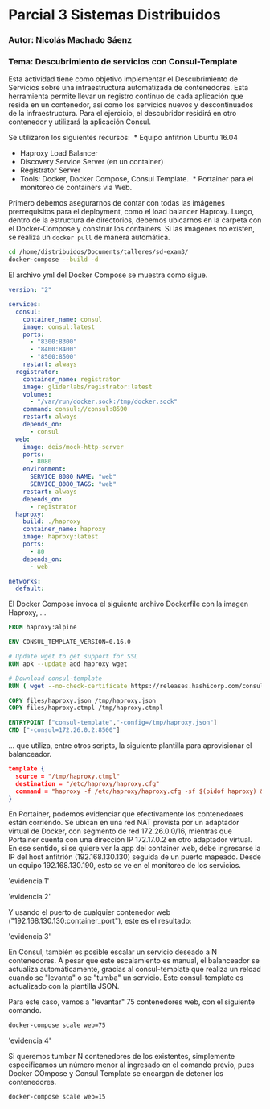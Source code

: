 # Parcial 3 Sistemas Distribuidos
### Autor: Nicolás Machado Sáenz
### Tema: Descubrimiento de servicios con Consul-Template

Esta actividad tiene como objetivo implementar el Descubrimiento de Servicios sobre una infraestructura
automatizada de contenedores. Esta herramienta permite llevar un registro continuo de cada aplicación
que resida en un contenedor, así como los servicios nuevos y descontinuados de la infraestructura. Para
el ejercicio, el descubridor residirá en otro contenedor y utilizará la aplicación Consul.

Se utilizaron los siguientes recursos:
  * Equipo anfitrión Ubuntu 16.04
  * Haproxy Load Balancer
  * Discovery Service Server (en un container)
  * Registrator Server
  * Tools: Docker, Docker Compose, Consul Template.
  * Portainer para el monitoreo de containers via Web.
  
Primero debemos asegurarnos de contar con todas las imágenes prerrequisitos para el deployment, como el 
load balancer Haproxy. Luego, dentro de la estructura de directorios, debemos ubicarnos en la carpeta con
el Docker-Compose y construir los containers. Si las imágenes no existen, se realiza un ```docker pull``` de
manera automática.

```bash
cd /home/distribuidos/Documents/talleres/sd-exam3/
docker-compose --build -d
```

El archivo yml del Docker Compose se muestra como sigue.

```yml
version: "2"

services:
  consul:
    container_name: consul
    image: consul:latest
    ports:
      - "8300:8300"
      - "8400:8400"
      - "8500:8500"
    restart: always
  registrator:
    container_name: registrator
    image: gliderlabs/registrator:latest
    volumes:
      - "/var/run/docker.sock:/tmp/docker.sock"
    command: consul://consul:8500
    restart: always
    depends_on:
      - consul
  web:
    image: deis/mock-http-server
    ports:
      - 8080
    environment:
      SERVICE_8080_NAME: "web"
      SERVICE_8080_TAGS: "web"
    restart: always
    depends_on:
      - registrator
  haproxy:
    build: ./haproxy
    container_name: haproxy
    image: haproxy:latest
    ports:
      - 80
    depends_on:
      - web

networks:
  default:
```

El Docker Compose invoca el siguiente archivo Dockerfile con la imagen Haproxy, ...

```Dockerfile
FROM haproxy:alpine

ENV CONSUL_TEMPLATE_VERSION=0.16.0

# Update wget to get support for SSL
RUN apk --update add haproxy wget

# Download consul-template
RUN ( wget --no-check-certificate https://releases.hashicorp.com/consul-template/${CONSUL_TEMPLATE_VERSION}/consul-template_${CONSUL_TEMPLATE_VERSION}_linux_amd64.zip -O /tmp/consul_template.zip && unzip /tmp/consul_template.zip && mv consul-template /usr/bin && rm -rf /tmp/* )

COPY files/haproxy.json /tmp/haproxy.json
COPY files/haproxy.ctmpl /tmp/haproxy.ctmpl

ENTRYPOINT ["consul-template","-config=/tmp/haproxy.json"]
CMD ["-consul=172.26.0.2:8500"]
```

... que utiliza, entre otros scripts, la siguiente plantilla para aprovisionar el balanceador.

```json
template {
  source = "/tmp/haproxy.ctmpl"
  destination = "/etc/haproxy/haproxy.cfg"
  command = "haproxy -f /etc/haproxy/haproxy.cfg -sf $(pidof haproxy) &"
}
```

En Portainer, podemos evidenciar que efectivamente los contenedores están corriendo. Se ubican en una red
NAT provista por un adaptador virtual de Docker, con segmento de red 172.26.0.0/16, mientras que Portainer
cuenta con una dirección IP 172.17.0.2 en otro adaptador virtual. En ese sentido, si se quiere ver la app
del container web, debe ingresarse la IP del host anfitrión (192.168.130.130) seguida de un puerto mapeado.
Desde un equipo 192.168.130.190, esto se ve en el monitoreo de los servicios.

'evidencia 1'

'evidencia 2'

Y usando el puerto de cualquier contenedor web ("192.168.130.130:container_port"), este es el resultado:

'evidencia 3'

En Consul, también es posible escalar un servicio deseado a N contenedores. A pesar que este escalamiento es
manual, el balanceador se actualiza automáticamente, gracias al consul-template que realiza un reload cuando
se "levanta" o se "tumba" un servicio. Este consul-template es actualizado con la plantilla JSON.

Para este caso, vamos a "levantar" 75 contenedores web, con el siguiente comando.

```bash
docker-compose scale web=75
```

'evidencia 4'

Si queremos tumbar N contenedores de los existentes, simplemente especificamos un número menor al ingresado
en el comando previo, pues Docker COmpose y Consul Template se encargan de detener los contenedores.

```bash
docker-compose scale web=15
```
